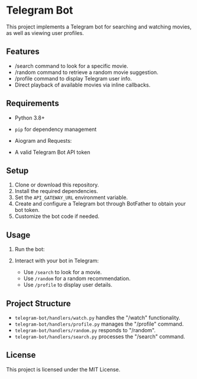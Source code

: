 
# Telegram Bot

This project implements a Telegram bot for searching and watching movies, as well as viewing user profiles.

## Features
- /search command to look for a specific movie.
- /random command to retrieve a random movie suggestion.
- /profile command to display Telegram user info.
- Direct playback of available movies via inline callbacks.

## Requirements
- Python 3.8+
- `pip` for dependency management
- Aiogram and Requests:


- A valid Telegram Bot API token

## Setup
1. Clone or download this repository.
2. Install the required dependencies.
3. Set the `API_GATEWAY_URL` environment variable.
4. Create and configure a Telegram bot through BotFather to obtain your bot token.
5. Customize the bot code if needed.

## Usage
1. Run the bot:


2. Interact with your bot in Telegram:
   - Use `/search` to look for a movie.
   - Use `/random` for a random recommendation.
   - Use `/profile` to display user details.

## Project Structure
- `telegram-bot/handlers/watch.py` handles the "/watch" functionality.
- `telegram-bot/handlers/profile.py` manages the "/profile" command.
- `telegram-bot/handlers/random.py` responds to "/random".
- `telegram-bot/handlers/search.py` processes the "/search" command.

## License
This project is licensed under the MIT License.